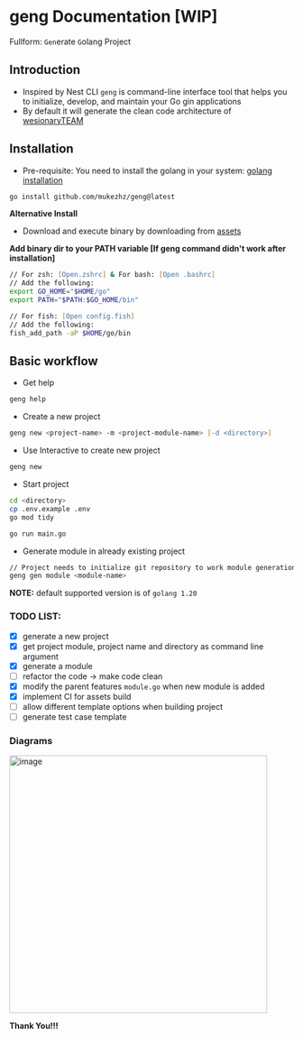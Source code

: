 # geng Documentation [WIP]

Fullform: `Gen`erate `G`olang Project

## Introduction
- Inspired by Nest CLI `geng` is command-line interface tool that helps you to initialize, develop, and maintain your Go gin applications
- By default it will generate the clean code architecture of [wesionaryTEAM](https://github.com/wesionaryTEAM/go_clean_architecture)

## Installation
- Pre-requisite: You need to install the golang in your system: [golang installation](https://go.dev/doc/install)
```zsh
go install github.com/mukezhz/geng@latest
```

**Alternative Install**
- Download and execute binary by downloading from [assets](https://github.com/mukezhz/geng/releases)

**Add binary dir to your PATH variable [If geng command didn't work after installation]**
```zsh
// For zsh: [Open.zshrc] & For bash: [Open .bashrc]
// Add the following:
export GO_HOME="$HOME/go"
export PATH="$PATH:$GO_HOME/bin"

// For fish: [Open config.fish]
// Add the following:
fish_add_path -aP $HOME/go/bin
```

## Basic workflow
- Get help
```zsh
geng help
```
- Create a new project
```zsh
geng new <project-name> -m <project-module-name> [-d <directory>]
```
- Use Interactive to create new project
```zsh
geng new
```
- Start project
```zsh
cd <directory>
cp .env.example .env
go mod tidy

go run main.go
```
- Generate module in already existing project
```zsh
// Project needs to initialize git repository to work module generation
geng gen module <module-name>
```

**NOTE:** default supported version is of `golang 1.20`

### TODO LIST:
- [x] generate a new project
- [x] get project module, project name and directory as command line argument
- [x] generate a module
- [ ] refactor the code -> make code clean
- [x] modify the parent features `module.go` when new module is added
- [x] implement CI for assets build
- [ ] allow different template options when building project
- [ ] generate test case template

### Diagrams

<img width="457" alt="image" src="https://github.com/mukezhz/geng/assets/43813670/a0b11d39-e077-4038-852f-7b5b0adb27c8">





**Thank You!!!**
